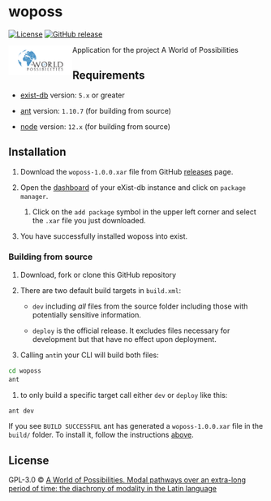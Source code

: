 # woposs

[![License][license-img]][license-url]
[![GitHub release][release-img]][release-url]


<img src="icon.png" align="left" width="25%"/>

Application for the project A World of Possibilities

## Requirements

*   [exist-db](http://exist-db.org/exist/apps/homepage/index.html) version: `5.x` or greater

*   [ant](http://ant.apache.org) version: `1.10.7` \(for building from source\)

*   [node](http://nodejs.org) version: `12.x` \(for building from source\)
    

## Installation

1.  Download  the `woposs-1.0.0.xar` file from GitHub [releases](https://github.com/helenasabel/woposs/releases) page.

2.  Open the [dashboard](http://localhost:8080/exist/apps/dashboard/index.html) of your eXist-db instance and click on `package manager`.

    1.  Click on the `add package` symbol in the upper left corner and select the `.xar` file you just downloaded.

3.  You have successfully installed woposs into exist.

### Building from source

1.  Download, fork or clone this GitHub repository
2.  There are two default build targets in `build.xml`:
    *   `dev` including *all* files from the source folder including those with potentially sensitive information.
  
    *   `deploy` is the official release. It excludes files necessary for development but that have no effect upon deployment.
  
3.  Calling `ant`in your CLI will build both files:
  
```bash
cd woposs
ant
```

   1. to only build a specific target call either `dev` or `deploy` like this:
   ```bash   
   ant dev
   ```   

If you see `BUILD SUCCESSFUL` ant has generated a `woposs-1.0.0.xar` file in the `build/` folder. To install it, follow the instructions [above](#installation).



## License

GPL-3.0 © [A World of Possibilities. Modal pathways over an extra-long period of time: the diachrony of modality in the Latin language](https://www.woposs.unine.ch/)

[license-img]: https://img.shields.io/badge/license-GPL%20v3-blue.svg
[license-url]: https://www.gnu.org/licenses/gpl-3.0
[release-img]: https://img.shields.io/badge/release-1.0.0-green.svg
[release-url]: https://github.com/helenasabel/woposs/releases/latest
